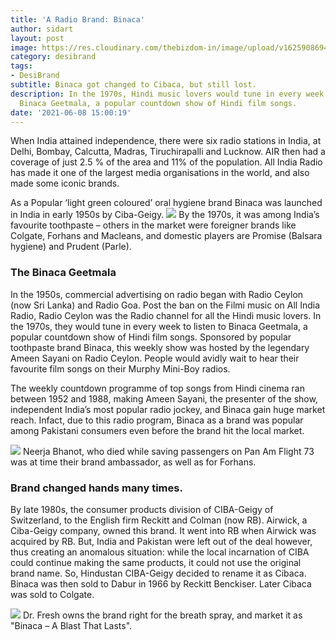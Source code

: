```yaml
---
title: 'A Radio Brand: Binaca'
author: sidart
layout: post
image: https://res.cloudinary.com/thebizdom-in/image/upload/v1625908694/bina1_gsypvm.jpg
category: desibrand
tags:
- DesiBrand
subtitle: Binaca got changed to Cibaca, but still lost.
description: In the 1970s, Hindi music lovers would tune in every week to listen to
  Binaca Geetmala, a popular countdown show of Hindi film songs.
date: '2021-06-08 15:00:19'
---
```


When India attained independence, there were six radio stations in India, at Delhi, Bombay, Calcutta, Madras, Tiruchirapalli and Lucknow. AIR then had a coverage of just 2.5 % of the area and 11% of the population.  All India Radio has made it one of the largest media organisations in the world, and also made some iconic brands.

As a Popular ‘light green coloured’ oral hygiene brand Binaca was launched in India in early 1950s by Ciba-Geigy. 
![](https://res.cloudinary.com/thebizdom-in/image/upload/v1625908694/bina_qhnqyi.jpg)
By the 1970s, it was among India’s favourite toothpaste – others in the market were foreigner brands like Colgate, Forhans and Macleans, and domestic players are Promise (Balsara hygiene) and Prudent (Parle).

### The Binaca Geetmala
In the 1950s, commercial advertising on radio began with Radio Ceylon (now Sri Lanka) and Radio Goa. Post the ban on the Filmi music on All India Radio, Radio Ceylon was the Radio channel for all the Hindi music lovers.
In the 1970s, they would tune in every week to listen to Binaca Geetmala, a popular countdown show of Hindi film songs. Sponsored by popular toothpaste brand Binaca, this weekly show was hosted by the legendary Ameen Sayani on Radio Ceylon. People would avidly wait to hear their favourite film songs on their Murphy Mini-Boy radios.

The weekly countdown programme of top songs from Hindi cinema ran between 1952 and 1988, making Ameen Sayani, the presenter of the show, independent India’s most popular radio jockey, and Binaca gain huge market reach. 
Infact, due to this radio program, Binaca as a brand was popular among Pakistani consumers even before the brand hit the local market. 
 
![](https://res.cloudinary.com/thebizdom-in/image/upload/v1625909232/Nirja-Bhanot-ad5_cvpopa.jpg)
Neerja Bhanot, who died while saving passengers on Pan Am Flight 73 was at time their brand ambassador, as well as for Forhans. 
 
### Brand changed hands many times. 
By late 1980s, the consumer products division of CIBA-Geigy of Switzerland, to the English firm Reckitt and Colman (now RB). Airwick, a Ciba-Geigy company, owned this brand. It went into RB when Airwick was acquired by RB. But, India and Pakistan were left out of the deal however, thus creating an anomalous situation: while the local incarnation of CIBA could continue making the same products, it could not use the original brand name. So, Hindustan CIBA-Geigy decided to rename it as Cibaca. 
Binaca was then sold to Dabur in 1966 by Reckitt Benckiser. Later Cibaca was sold to Colgate.

![](https://res.cloudinary.com/thebizdom-in/image/upload/v1625909035/bina_ktg2hr.jpg) 
Dr. Fresh owns the brand right for the breath spray, and market it as "Binaca – A Blast That Lasts".
